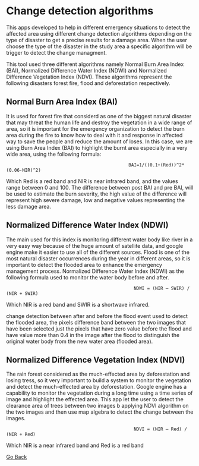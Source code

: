 # Change detection algorithms
This apps developed to help in different emergency situations to detect the affected area using different change detection algorithms depending on the type of disaster to get a precise results for a damage area. When the user choose the type of the disaster in the study area a specific algorithm will be trigger to detect the change managment.

This tool used three different algorithms namely Normal Burn Area Index (BAI),  Normalized Difference Water Index (NDWI) and  Normalized Difference Vegetation Index (NDVI). These algorithms represent the following disasters forest fire, flood and deforestation respectively. 


## Normal Burn Area Index (BAI)
It is used for forest fire that considerd as one of the biggest natural disaster that may threat the human life and destroy the vegetation in a wide range of area, so it is important for the emergency organization to detect the burn area during the fire to know how to deal with it and response in affected way to save the people and reduce the amount of loses. In this case, we are using Burn Area Index (BAI) to highlight the burnt area especially in a very wide area, using the following formula:

                                                  BAI=1/((0.1+(Red))^2*(0.06-NIR)^2)

Which Red is a red band and NIR is near infrared band, and the values range between 0 and 100.
The difference between post BAI and pre BAI, will be used to estimate the burn severity, the high value of the difference will represent high severe damage, low and negative values representing the less damage area. 


## Normalized Difference Water Index (NDWI) 
The main used for this index is monitoring different water body like river in a very easy way because of the huge amount of satellite data, and google engine make it easier to use all of the different sources. Flood is one of the most natural disaster occurrences during the year in different areas, so it is important to detect the flooded area to enhance the emergency management process. Normalized Difference Water Index (NDWI) as the following formula used to monitor the water body before and after.

                                                    NDWI = (NIR – SWIR) / (NIR + SWIR)

 Which NIR is a red band and SWIR is a shortwave infrared. 

change detection between after and before the flood event used to detect the flooded area, the pixels difference band between the two images that have been selected just the pixels that have zero value before the flood and have value more than 0.4  in the image after the flood to distinguish the original water body from the new water area (flooded area).


## Normalized Difference Vegetation Index (NDVI)
The rain forest considered as the much-effected area by deforestation and losing tress, so it very important to build a system to monitor the vegetation and detect the much-effected area by deforestation. Google engine has a capability to monitor the vegetation during a long time using a time series of image and highlight the effected area. This app let the user to detect the clearance area of trees between two images b applying NDVI algorithm on the two images and then use map algebra to detect the change between the images.
         
                                                    NDVI = (NIR – Red) / (NIR + Red)

Which NIR is a near infrared band and Red is a red band


                                                     
[Go Back](README.md)

